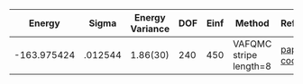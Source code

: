 | Energy      | Sigma   | Energy Variance | DOF | Einf | Method                 | Reference |
|-------------|---------|-----------------|-----|------|------------------------|-----------|
| -163.975424 | .012544 | 1.86(30)        | 240 | 450  | VAFQMC stripe length=8 | [paper](https://journals.aps.org/prb/abstract/10.1103/PhysRevB.107.115133) [code](git-scm.sissa.it:TurboLattice/HST_AAD/example/16x16/U8/stripel8doping1su8p8/b1.3n/pbc) |
